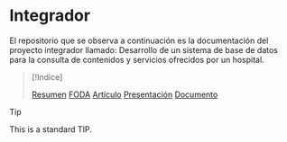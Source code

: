 # Integrador
El  repositorio que se observa a continuación es la documentación del proyecto integrador llamado: Desarrollo de un sistema de base de datos para la consulta de contenidos  y servicios ofrecidos por un hospital.

>[!Indice]
>
>[Resumen](Resumen)
>[FODA](Análisis_FODA_8vo.pdf)
>[Artículo](Artículo_8vo.pdf)
>[Presentación](Presentacion_Integrador_8vo.pdf)
>[Documento](Proyecto_Integrador_8vo.pdf)

>[!TIP]
>
>This is a standard TIP.
